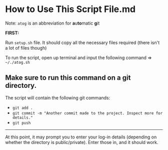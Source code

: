 # How to Use This Script File.md

Note: `atog` is an abbreviation for **a**u**to**matic **g**it

**FIRST:**

Run `setup.sh` file. It should copy all the necessary files required (there isn't a lot of files though)

To run the script, open up terminal and input the following command =>  `~/./atog.sh`

Make sure to run this command on a git directory.
--------------------------------------------------------------------------
The script will contain the following git commands:

- `git add .`
- `git commit -m "Another commit made to the project. Inspect more for details."`
- `git push`
--------------------------------------------------------------------------

At this point, it may prompt you to enter your log-in details (depending on whether the directory is public/private). Enter those in, and it should work.
